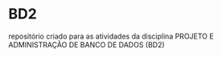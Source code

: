 # BD2
repositório criado para as atividades da disciplina PROJETO E ADMINISTRAÇÃO DE BANCO DE DADOS (BD2)
